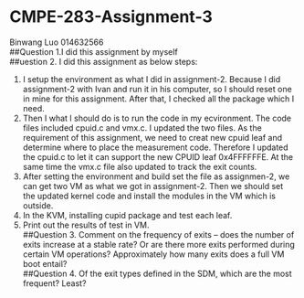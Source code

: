 # CMPE-283-Assignment-3
Binwang Luo 014632566  
##Question 1.I did this assignment by myself  
##uestion 2. I did this assignment as below steps:  
 1. I setup the environment as what I did in assignment-2. Because I did assignment-2 with Ivan and run it in his computer, so I should reset one in mine for this assignment. After that, I checked all the package which I need.  
 2. Then I what I should do is to run the code in my ecvironment. The code files included cpuid.c and vmx.c. I updated the two files. As the requirement of this assignment, we need to creat new cpuid leaf and determine where to place the measurement code. Therefore I updated the cpuid.c to let it can support the new CPUID leaf 0x4FFFFFFE. At the same time the vmx.c file also updated to track the exit counts.
 3. After setting the environment and build set the file as assignmen-2, we can get two VM as what we got in assignment-2. Then we should set the updated kernel code and install the modules in the VM which is outside.  
 4. In the KVM, installing cupid package and test each leaf. 
 5. Print out the results of test in VM.  
 ##Question 3. Comment on the frequency of exits – does the number of exits increase at a stable rate? Or are there more exits performed during certain VM operations? Approximately how many exits does a full VM boot entail?  
 ##Question 4. Of the exit types defined in the SDM, which are the most frequent? Least?  
 
